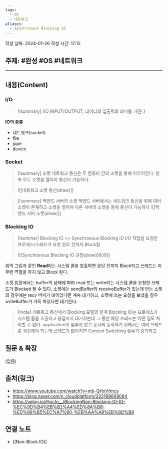 ```yaml
---
tags:
  - OS
  - 네트워크
aliases:
  - Synchronous Blocking IO
---
```

작성 날짜: 2024-01-26
작성 시간: 17:12

## 주제: #완성 #OS #네트워크 

----
## 내용(Content)
### I/O
>[!summary] I/O
>INPUT/OUTPUT, 데이터의 입출력의 의미를 가진다

**IO의 종류**
- 네트워크(socket)
- file
- pipe
- device

### Socket
>[!summary] 소켓
>네트워크 통신은 두 컴퓨터 간의 소켓을 통해 이루어진다. 양측 모두 소켓을 열어야 통신이 가능하다.
>
>![[네트워크 소켓 통신(draw)]]

>[!summary] 백엔드 서버의 소켓
>백엔드 서버에서는 네트워크 통신을 위해 여러 소켓이 존재하고 소켓을 열어야 다른 서버의 소켓을 통해 통신이 가능하다
>![[백엔드 서버 소켓(draw)]]

### Blocking IO 
>[!summar] Blocking IO == Synchronous Blocking IO
>I/O 작업을 요청한 프로세스/스레드가 요청 완료 전까지 Block됨
>
>![[Synchronous Blocking IO 과정(draw)|600]]

위의 그림과 같인 **Read**라는 시스템 콜을 호출하면 응답 전까지 Block되고 쓰레드는 아무런 역할을 하지 않고 Block 된다.

소켓 입장에서는 buffer의 상태에 따라 read 또는 write라는 시스템 콜을 요청한 쓰레드가 Blocked 될 수 있다. 소켓에는 sendBuffer와 receiveBuffer가 있는데 받는 소켓의 경우에는 recv 버퍼가 비어있다면 계속 대기하고, 소켓에 쓰는 요청을 보냈을 경우 writeBuffer가 가득 차있다면 대기한다.

>[!note] 네트워크 통신에서 Blocking 모델의 한계
>Blocking IO는 프로세스가 시스템 콜을 호출하고 응답까지 대기하는데 그 동안 해당 쓰레드는 어떤 일도 처리할 수 없다.  application이 멈추지 않고 동시에 동작하기 위해서는 여러 쓰레드를 생성해야 되는데 쓰레드가 많아지면 Context Switching 횟수가 증가하고 



## 질문 & 확장

(없음)

## 출처(링크)
- https://www.youtube.com/watch?v=mb-QHxVfmcs
- https://blog.naver.com/n_cloudplatform/222189669084
- https://velog.io/@octo__/BlockingNon-Blocking-IO-IO-%EC%9D%B4%EB%B2%A4%ED%8A%B8-%ED%86%B5%EC%A7%80-%EB%AA%A8%EB%8D%B8
## 연결 노트
- [[Non-Block IO]]









